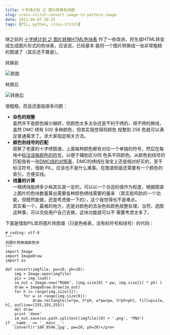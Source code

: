 ```yaml
---
title: 十字绣计划 之 图片转换色块图
slug: cross-stitch-convert-image-to-pattern-image
date: 2011-06-07 20:25
tags: [PIL, python, cross-stitch]
---
```


继之前的 [十字绣计划 之 图片转换HTML色块表][1] 作了一些改进，将生成HTML转变成生成图片形式的色块表，应该说，已经基本
能将一个图片转换成一张非常粗糙的图谱了（其实还不算是）。

转换前

![原图](http://pic.yupoo.com/greatghoul_v/B3UGdYui/dhKrp.jpg)

转换后

![转换后](http://pic.yupoo.com/greatghoul_v/B7PSaXHu/small.jpg)


很粗糙，而且还面临很多问题：

 * **杂色的规整**  
   虽然并不是颜色越少越好，但颜色太多太杂还是不利于绣的，得不停的换线，虽然 DMC 绣有 500 多种颜色，但其实我觉得将颜色
   规整到 256 色就可以满足普通需求了。求大家指定相关方法。
 * **颜色到线号的匹配**  
   观察了老婆的十字绣图谱，上面每种颜色都有对应一个单独的符号，然后在每格中[标注该格颜色的符号][2]，以便于辅助区分同
   色系不同颜色。从颜色到线号的匹配我有一张[DMC线的对照表][3]，DMC的绣线在淘宝上还是相对好买的，至于标注符号，借助 
   PIL，应该也不是什么难事。在图谱侧面还需要有一个颜色的索引，方便买线。
 * **线量的计算**  
   一根绣线能绣多少格其实是一定的，可以以一个合适的值作为粒度，根据图谱上图片的色块数量算出需要各种颜色绣线需要的量来
   （其实挺鸡肋的一个功能，但既然能做，还是考虑做一下的），这个我觉得也不是难点。  
   其实看一个，最难的地方，还是对颜色的去杂色和颜色规整处理，当然，选图这种事，可以交给用户自己去做，这块功能就可以不
   需要考虑太多了。  

下面是借助PIL库将图片转图谱（只是色格表，没有标符号和线号）的代码：

    # coding: utf-8
    """
    将图片转换成颜色块
    """
    import Image
    import ImageDraw
    import os

    def convert(imgfile, pw=10, ph=10):
        img = Image.open(imgfile)
        pix = img.load()
        im_out = Image.new("RGBA", (img.size[0] * pw, img.size[1] * ph) )
        draw = ImageDraw.Draw(im_out)
        for h in range(img.size[1]):
            for w in range(img.size[0]):
                draw.rectangle([w*pw, h*ph, w*pw+pw, h*ph+ph], fill=pix[w, h], outline=(255,255,255))
        del draw
        print 'done'
        im_out.save(os.path.splitext(imgfile)[0] + '.png', "PNG")
    if __name__ == '__main__':
        convert(r'100_0546.jpg', pw=20, ph=20)</pre>

[1]: http://www.g2w.me/2011/05/cross-stitch-convert-image-to-html-table/
[2]: http://img08.taobaocdn.com/imgextra/i8/31133170/T2aWNaXnlXXXXXXXXX_!!31133170.jpg
[3]: http://www.meilaodiy.com/10xiu/xianse/dmc-rgb.htm
